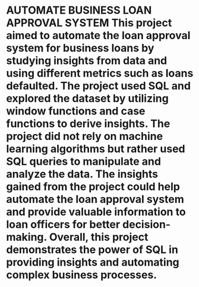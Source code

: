 # AUTOMATE BUSINESS LOAN APPROVAL SYSTEM This project aimed to automate the loan approval system for business loans by studying insights from data and using different metrics such as loans defaulted. The project used SQL and explored the dataset by utilizing window functions and case functions to derive insights. The project did not rely on machine learning algorithms but rather used SQL queries to manipulate and analyze the data. The insights gained from the project could help automate the loan approval system and provide valuable information to loan officers for better decision-making. Overall, this project demonstrates the power of SQL in providing insights and automating complex business processes.
